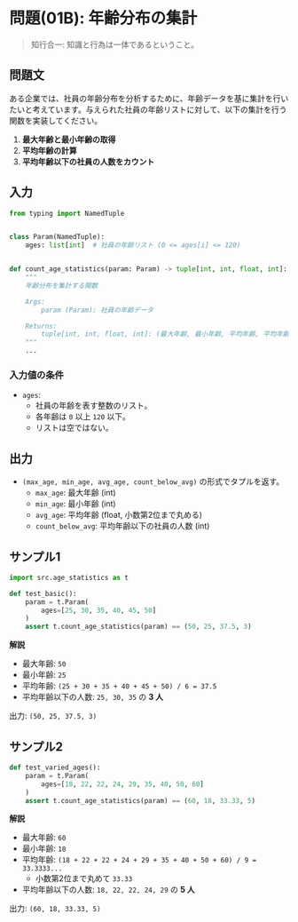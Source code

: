 # 問題(01B): 年齢分布の集計

> 知行合一: 知識と行為は一体であるということ。

## 問題文

ある企業では、社員の年齢分布を分析するために、年齢データを基に集計を行いたいと考えています。与えられた社員の年齢リストに対して、以下の集計を行う関数を実装してください。

1. **最大年齢と最小年齢の取得**
2. **平均年齢の計算**
3. **平均年齢以下の社員の人数をカウント**

## 入力

```python
from typing import NamedTuple


class Param(NamedTuple):
    ages: list[int]  # 社員の年齢リスト (0 <= ages[i] <= 120)


def count_age_statistics(param: Param) -> tuple[int, int, float, int]:
    """
    年齢分布を集計する関数

    Args:
        param (Param): 社員の年齢データ

    Returns:
        tuple[int, int, float, int]: (最大年齢, 最小年齢, 平均年齢, 平均年齢以下の社員の人数)
    """
    ...
```

### 入力値の条件

- `ages`:
  - 社員の年齢を表す整数のリスト。
  - 各年齢は `0` 以上 `120` 以下。
  - リストは空ではない。

## 出力

- `(max_age, min_age, avg_age, count_below_avg)` の形式でタプルを返す。
  - `max_age`: 最大年齢 (int)
  - `min_age`: 最小年齢 (int)
  - `avg_age`: 平均年齢 (float, 小数第2位まで丸める)
  - `count_below_avg`: 平均年齢以下の社員の人数 (int)

## サンプル1

```python
import src.age_statistics as t

def test_basic():
    param = t.Param(
        ages=[25, 30, 35, 40, 45, 50]
    )
    assert t.count_age_statistics(param) == (50, 25, 37.5, 3)
```

**解説**

- 最大年齢: `50`
- 最小年齢: `25`
- 平均年齢: `(25 + 30 + 35 + 40 + 45 + 50) / 6 = 37.5`
- 平均年齢以下の人数: `25, 30, 35` の **3 人**

出力: `(50, 25, 37.5, 3)`

## サンプル2

```python
def test_varied_ages():
    param = t.Param(
        ages=[18, 22, 22, 24, 29, 35, 40, 50, 60]
    )
    assert t.count_age_statistics(param) == (60, 18, 33.33, 5)
```

**解説**

- 最大年齢: `60`
- 最小年齢: `18`
- 平均年齢: `(18 + 22 + 22 + 24 + 29 + 35 + 40 + 50 + 60) / 9 = 33.3333...`
  - 小数第2位まで丸めて `33.33`
- 平均年齢以下の人数: `18, 22, 22, 24, 29` の **5 人**

出力: `(60, 18, 33.33, 5)`
